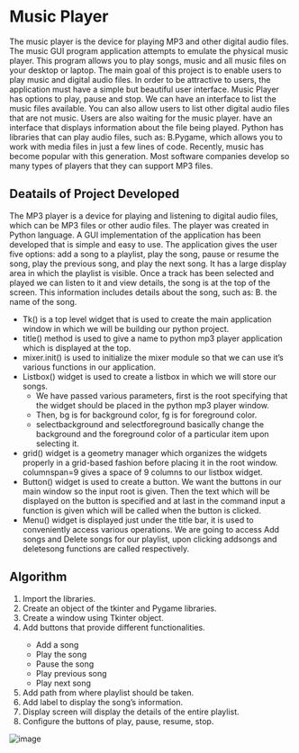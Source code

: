 # Music Player

<p>
The music player is the device for playing MP3 and other digital audio files. The music GUI program application attempts to emulate the physical music player. This program allows you to play songs, music and all music files on your desktop or
laptop. The main goal of this project is to enable users to play music and digital audio files. In order to be attractive to users, the application must have a simple but beautiful user interface. Music Player has options to play, pause and stop. We can have an interface to list the music files available. You can also allow users to list
other digital audio files that are not music. Users are also waiting for the music player. have an interface that displays information about the file being played. Python has libraries that can play audio files, such as: B.Pygame, which allows you to work with media files in just a few lines of code. Recently, music has become popular with this generation. Most software companies develop so many types of players that they can support MP3 files. 
</p>

## Deatails of Project Developed

<p>
The MP3 player is a device for playing and listening to digital audio files, which can be MP3 	files or other audio files. The player was created in Python language. A GUI implementation 	of the application has been developed that is simple and easy to use. The application gives 	the user five options: add a song to a playlist, play the song, pause or resume the song, 	play the previous song, and play the next song. It has a large display area in which the 	playlist is visible. Once a track has been selected and played we can listen to it and view 	details, the song is at the top of the screen. This information includes details about the 	song, such as: B. the name of the song.
</p>

<ul>
<li>Tk() is a top level widget that is used to create the main application window in which we will be building our python project.</li>
<li> title() method is used to give a name to python mp3 player application which is displayed at the top.
<li> mixer.init() is used to initialize the mixer module so that we can use it’s various functions in our application.
<li> Listbox() widget is used to create a listbox in which we will store our songs.
<ul>
<li> We have passed various parameters, first is the root specifying that the widget should be placed in the python mp3 player window.</li>
<li> Then, bg is for background color, fg is for foreground color.</li>
<li> selectbackground and selectforeground basically change the background and the foreground color of a particular item upon selecting it.</li>
</ul>
<li> grid() widget is a geometry manager which organizes the widgets properly in a grid-based fashion before placing it in the root window. columnspan=9 gives a space of 9 columns to our listbox widget.</li>
<li> Button() widget is used to create a button. We want the buttons in our main window so the input root is given. Then the text which will be displayed on the button is specified and at last in the command input a function is given which will be called when the button is clicked.</li>
<li> Menu() widget is displayed just under the title bar, it is used to conveniently access various operations. We are going to access Add songs and Delete songs for our playlist, upon clicking addsongs and deletesong functions are called respectively.</li>
</ul>

## Algorithm

<ol>
<li>Import the libraries.</li>
<li>Create an object of the tkinter and Pygame libraries.</li>
<li>Create a window using Tkinter object.</li>
<li>Add buttons that provide different functionalities.</li>
<ul>
<li>Add a song</li>
<li>Play the song</li>
<li>Pause the song</li>
<li>Play previous song</li>
<li>Play next song</li>
 </ul>
<li>Add path from where playlist should be taken.</li>
<li>Add label to display the song’s information.</li>
<li>Display screen will display the details of the entire playlist.</li>
<li>Configure the buttons of play, pause, resume, stop.</li>
</ol>

<span align="center">![image](https://user-images.githubusercontent.com/53977573/173591639-864e049d-6390-411e-9041-c5712d8d97c7.png)</span>

